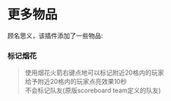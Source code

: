 # 更多物品  
顾名思义，该插件添加了一些物品:  
### 标记烟花
> 使用烟花火箭右键点地可以标记附近20格内的玩家  
> 给予附近20格内的玩家点亮效果10秒  
> 不会标记队友(原版scoreboard team定义的队友)